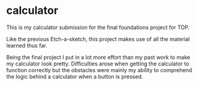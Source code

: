 # calculator

This is my calculator submission for the final foundations project for TOP.

Like the previous Etch-a-sketch, this project makes use of all the material learned thus far.

Being the final project I put in a lot more effort than my past work to make my calculator look pretty. 
Difficulties arose when getting the calculator to function correctly but the obstacles were mainly 
my ability to comprehend the logic behind a calculator when a button is pressed.